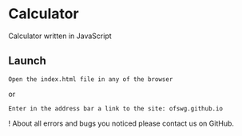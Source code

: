 # Calculator
Calculator written in JavaScript
## Launch
```
Open the index.html file in any of the browser
```
or
```
Enter in the address bar a link to the site: ofswg.github.io
```

! About all errors and bugs you noticed please contact us on GitHub.
